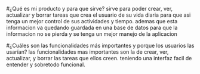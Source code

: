 #¿Qué es mi producto y para que sirve?
sirve para poder crear, ver, actualizar y borrar tareas que crea el usuario de su vida diaria para que asi tenga un mejor control de sus actividades y tiempo. 
ademas que esta informacion va quedando guardada en una base de datos para que la informacion no se pierda y se tenga un mejor manejo de la aplicacion

#¿Cuáles son las funcionalidades más importantes y porque los usuarios las usarían?
las funcionalidades mas importantes son la de crear, ver, actualizar, y borrar las tareas que ellos creen. teniendo una interfaz facil de entender y sobretodo funcional. 
